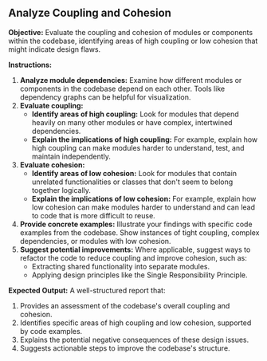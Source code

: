 ## Analyze Coupling and Cohesion

**Objective:** Evaluate the coupling and cohesion of modules or components within the codebase, identifying areas of high coupling or low cohesion that might indicate design flaws.

**Instructions:**

1. **Analyze module dependencies:** Examine how different modules or components in the codebase depend on each other. Tools like dependency graphs can be helpful for visualization.
2. **Evaluate coupling:**
    * **Identify areas of high coupling:** Look for modules that depend heavily on many other modules or have complex, intertwined dependencies.
    * **Explain the implications of high coupling:** For example, explain how high coupling can make modules harder to understand, test, and maintain independently.
3. **Evaluate cohesion:**
    * **Identify areas of low cohesion:** Look for modules that contain unrelated functionalities or classes that don't seem to belong together logically.
    * **Explain the implications of low cohesion:** For example, explain how low cohesion can make modules harder to understand and can lead to code that is more difficult to reuse.
4. **Provide concrete examples:** Illustrate your findings with specific code examples from the codebase. Show instances of tight coupling, complex dependencies, or modules with low cohesion.
5. **Suggest potential improvements:**  Where applicable, suggest ways to refactor the code to reduce coupling and improve cohesion, such as:
    * Extracting shared functionality into separate modules.
    * Applying design principles like the Single Responsibility Principle.

**Expected Output:**  A well-structured report that:

1. Provides an assessment of the codebase's overall coupling and cohesion.
2. Identifies specific areas of high coupling and low cohesion, supported by code examples.
3. Explains the potential negative consequences of these design issues.
4. Suggests actionable steps to improve the codebase's structure.
